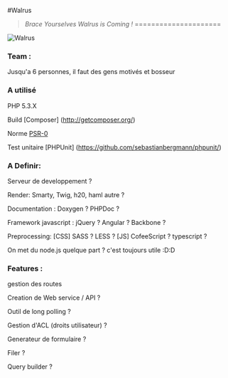 #Walrus
> _Brace Yourselves Walrus is Coming !_
=====================

![Walrus](https://github.com/E-Wok/Walrus/blob/master/Walrus.jpg?raw=true "Walrus is comming !")

### Team :
Jusqu'a 6 personnes, il faut des gens motivés et bosseur 

### A utilisé
PHP 5.3.X

Build [Composer] (http://getcomposer.org/)

Norme [PSR-0](https://github.com/php-fig/fig-standards/blob/master/accepted/fr/PSR-0.md)

Test unitaire [PHPUnit] (https://github.com/sebastianbergmann/phpunit/)

### A Definir:
Serveur de developpement ?

Render: Smarty, Twig, h20, haml autre ?

Documentation : Doxygen ? PHPDoc ?

Framework javascript : jQuery ? Angular ? Backbone ?

Preprocessing: [CSS] SASS ? LESS ?
               [JS] CofeeScript ? typescript ?
               
On met du node.js quelque part ? c'est toujours utile :D:D

### Features :
gestion des routes


Creation de Web service / API ?

Outil de long polling ?

Gestion d'ACL (droits utilisateur) ?

Generateur de formulaire ?

Filer ?

Query builder ?
